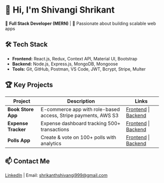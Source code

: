 # 👋 Hi, I'm Shivangi Shrikant

🎯 **Full Stack Developer (MERN)** | 🚀 Passionate about building scalable web apps

## 🛠️ Tech Stack
- **Frontend:** React.js, Redux, Context API, Material UI, Bootstrap
- **Backend:** Node.js, Express.js, MongoDB, Mongoose
- **Tools:** Git, GitHub, Postman, VS Code, JWT, Bcrypt, Stripe, Multer

## 🏆 Key Projects
| Project            | Description                                                   | Links                |
|-------------------|---------------------------------------------------------------|---------------------|
| **Book Store App**  | E-commerce app with role-based access, Stripe payments, AWS S3| [Frontend](https://github.com/Shrikanth99/Books-Store_FrontEnd) \| [Backend](https://github.com/Shrikanth99/Books-Store-Backend) |
| **Expense Tracker** | Expense dashboard tracking 500+ transactions                  | [Frontend](https://github.com/Shrikanth99/Expense-FrontEnd-UI) \| [Backend](https://github.com/Shrikanth99/Expense-Backend) |
| **Polls App**       | Create & vote on 100+ polls with analytics                    | [Frontend](https://github.com/Shrikanth99/Polls-App-frontEnd) \| [Backend](https://github.com/Shrikanth99/Polls-App-backend) |

## 📫 Contact Me
[LinkedIn](https://linkedin.com/in/shrikant-shivangi-00954b209) | Email: shrikanthshivangi999@gmail.com
